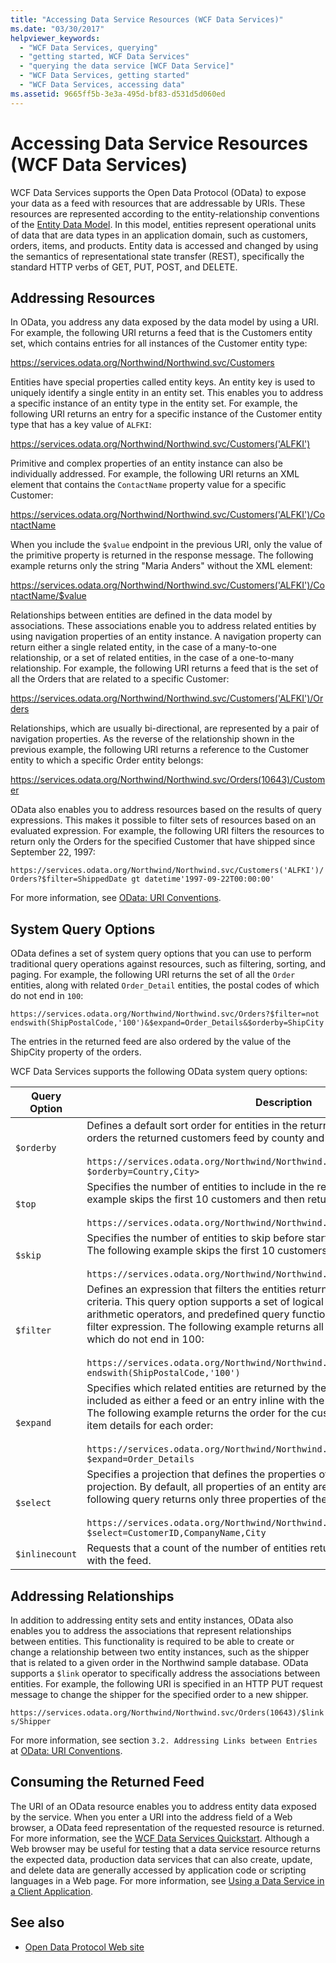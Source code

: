 ```yaml
---
title: "Accessing Data Service Resources (WCF Data Services)"
ms.date: "03/30/2017"
helpviewer_keywords: 
  - "WCF Data Services, querying"
  - "getting started, WCF Data Services"
  - "querying the data service [WCF Data Service]"
  - "WCF Data Services, getting started"
  - "WCF Data Services, accessing data"
ms.assetid: 9665ff5b-3e3a-495d-bf83-d531d5d060ed
---
```

# Accessing Data Service Resources (WCF Data Services)
WCF Data Services supports the Open Data Protocol (OData) to expose your data as a feed with resources that are addressable by URIs. These resources are represented according to the entity-relationship conventions of the [Entity Data Model](../adonet/entity-data-model.md). In this model, entities represent operational units of data that are data types in an application domain, such as customers, orders, items, and products. Entity data is accessed and changed by using the semantics of representational state transfer (REST), specifically the standard HTTP verbs of GET, PUT, POST, and DELETE.  
  
## Addressing Resources  
 In OData, you address any data exposed by the data model by using a URI. For example, the following URI returns a feed that is the Customers entity set, which contains entries for all instances of the Customer entity type:  
  
<https://services.odata.org/Northwind/Northwind.svc/Customers>
  
 Entities have special properties called entity keys. An entity key is used to uniquely identify a single entity in an entity set. This enables you to address a specific instance of an entity type in the entity set. For example, the following URI returns an entry for a specific instance of the Customer entity type that has a key value of `ALFKI`:  
  
<https://services.odata.org/Northwind/Northwind.svc/Customers('ALFKI')>
  
 Primitive and complex properties of an entity instance can also be individually addressed. For example, the following URI returns an XML element that contains the `ContactName` property value for a specific Customer:  
  
<https://services.odata.org/Northwind/Northwind.svc/Customers('ALFKI')/ContactName>
  
 When you include the `$value` endpoint in the previous URI, only the value of the primitive property is returned in the response message. The following example returns only the string "Maria Anders" without the XML element:  
  
<https://services.odata.org/Northwind/Northwind.svc/Customers('ALFKI')/ContactName/$value>
  
 Relationships between entities are defined in the data model by associations. These associations enable you to address related entities by using navigation properties of an entity instance. A navigation property can return either a single related entity, in the case of a many-to-one relationship, or a set of related entities, in the case of a one-to-many relationship. For example, the following URI returns a feed that is the set of all the Orders that are related to a specific Customer:  
  
<https://services.odata.org/Northwind/Northwind.svc/Customers('ALFKI')/Orders>
  
 Relationships, which are usually bi-directional, are represented by a pair of navigation properties. As the reverse of the relationship shown in the previous example, the following URI returns a reference to the Customer entity to which a specific Order entity belongs:  
  
<https://services.odata.org/Northwind/Northwind.svc/Orders(10643)/Customer>
  
 OData also enables you to address resources based on the results of query expressions. This makes it possible to filter sets of resources based on an evaluated expression. For example, the following URI filters the resources to return only the Orders for the specified Customer that have shipped since September 22, 1997:  
  
`https://services.odata.org/Northwind/Northwind.svc/Customers('ALFKI')/Orders?$filter=ShippedDate gt datetime'1997-09-22T00:00:00'`
  
 For more information, see [OData: URI Conventions](https://www.odata.org/documentation/odata-version-2-0/uri-conventions/).
  
## System Query Options  
 OData defines a set of system query options that you can use to perform traditional query operations against resources, such as filtering, sorting, and paging. For example, the following URI returns the set of all the `Order` entities, along with related `Order_Detail` entities, the postal codes of which do not end in `100`:  
  
`https://services.odata.org/Northwind/Northwind.svc/Orders?$filter=not endswith(ShipPostalCode,'100')&$expand=Order_Details&$orderby=ShipCity`
  
 The entries in the returned feed are also ordered by the value of the ShipCity property of the orders.  
  
 WCF Data Services supports the following OData system query options:  
  
|Query Option|Description|  
|------------------|-----------------|  
|`$orderby`|Defines a default sort order for entities in the returned feed. The following query orders the returned customers feed by county and city:<br /><br /> `https://services.odata.org/Northwind/Northwind.svc/Customers?$orderby=Country,City>`|  
|`$top`|Specifies the number of entities to include in the returned feed. The following example skips the first 10 customers and then returns the next 10:<br /><br /> `https://services.odata.org/Northwind/Northwind.svc/Customers?$skip=10&$top=10`|  
|`$skip`|Specifies the number of entities to skip before starting to return entities in the feed. The following example skips the first 10 customers and then returns the next 10:<br /><br /> `https://services.odata.org/Northwind/Northwind.svc/Customers?$skip=10&$top=10`|  
|`$filter`|Defines an expression that filters the entities returned in the feed based on specific criteria. This query option supports a set of logical comparison operators, arithmetic operators, and predefined query functions that are used to evaluate the filter expression. The following example returns all orders the postal codes of which do not end in 100:<br /><br /> `https://services.odata.org/Northwind/Northwind.svc/Orders?$filter=not endswith(ShipPostalCode,'100')`|  
|`$expand`|Specifies which related entities are returned by the query. Related entities are included as either a feed or an entry inline with the entity returned by the query. The following example returns the order for the customer 'ALFKI' along with the item details for each order:<br /><br /> `https://services.odata.org/Northwind/Northwind.svc/Customers('ALFKI')/Orders?$expand=Order_Details`|  
|`$select`|Specifies a projection that defines the properties of the entity are returned in the projection. By default, all properties of an entity are returned in a feed. The following query returns only three properties of the `Customer` entity:<br /><br /> `https://services.odata.org/Northwind/Northwind.svc/Customers?$select=CustomerID,CompanyName,City`|  
|`$inlinecount`|Requests that a count of the number of entities returned in the feed be included with the feed.|  
  
## Addressing Relationships  
 In addition to addressing entity sets and entity instances, OData also enables you to address the associations that represent relationships between entities. This functionality is required to be able to create or change a relationship between two entity instances, such as the shipper that is related to a given order in the Northwind sample database. OData supports a `$link` operator to specifically address the associations between entities. For example, the following URI is specified in an HTTP PUT request message to change the shipper for the specified order to a new shipper.  
  
`https://services.odata.org/Northwind/Northwind.svc/Orders(10643)/$links/Shipper`
  
 For more information, see section `3.2. Addressing Links between Entries` at [OData: URI Conventions](https://www.odata.org/documentation/odata-version-2-0/uri-conventions/).
  
## Consuming the Returned Feed  
 The URI of an OData resource enables you to address entity data exposed by the service. When you enter a URI into the address field of a Web browser, a OData feed representation of the requested resource is returned. For more information, see the [WCF Data Services Quickstart](quickstart-wcf-data-services.md). Although a Web browser may be useful for testing that a data service resource returns the expected data, production data services that can also create, update, and delete data are generally accessed by application code or scripting languages in a Web page. For more information, see [Using a Data Service in a Client Application](using-a-data-service-in-a-client-application-wcf-data-services.md).  
  
## See also

- [Open Data Protocol Web site](https://www.odata.org/)
